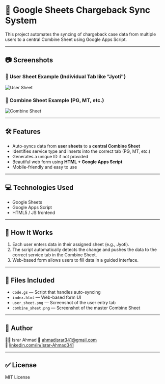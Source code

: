 # 🧾 Google Sheets Chargeback Sync System

This project automates the syncing of chargeback case data from multiple users to a central Combine Sheet using Google Apps Script.

---

## 📷 Screenshots

### 👤 User Sheet Example (Individual Tab like "Jyoti")

![User Sheet](user_sheet.png)

### 📂 Combine Sheet Example (PG, MT, etc.)

![Combine Sheet](combine_sheet.png)

---

## 🛠 Features

- Auto-syncs data from **user sheets** to a **central Combine Sheet**
- Identifies service type and inserts into the correct tab (PG, MT, etc.)
- Generates a unique ID if not provided
- Beautiful web form using **HTML + Google Apps Script**
- Mobile-friendly and easy to use

---

## 💻 Technologies Used

- Google Sheets
- Google Apps Script
- HTML5 / JS frontend

---

## 📝 How It Works

1. Each user enters data in their assigned sheet (e.g., Jyoti).
2. The script automatically detects the change and pushes the data to the correct service tab in the Combine Sheet.
3. Web-based form allows users to fill data in a guided interface.

---

## 📂 Files Included

- `Code.gs` — Script that handles auto-syncing
- `index.html` — Web-based form UI
- `user_sheet.png` — Screenshot of the user entry tab
- `combine_sheet.png` — Screenshot of the master Combine Sheet

---

## 📢 Author

👨‍💻 Israr Ahmad
📧 ahmadisrar341@gmail.com  
🔗 [linkedin.com/in/Israr-Ahmad341](https://github.com/israrahmad341)

---

## ✅ License

MIT License
